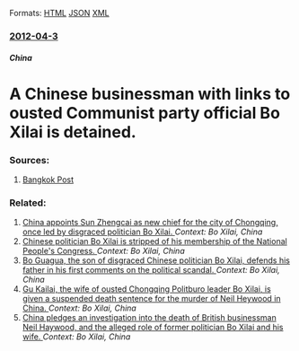 
Formats: [HTML](/news/2012/04/3/a-chinese-businessman-with-links-to-ousted-communist-party-official-bo-xilai-is-detained.html)  [JSON](/news/2012/04/3/a-chinese-businessman-with-links-to-ousted-communist-party-official-bo-xilai-is-detained.json)  [XML](/news/2012/04/3/a-chinese-businessman-with-links-to-ousted-communist-party-official-bo-xilai-is-detained.xml)  

### [2012-04-3](/news/2012/04/3/index.md)

##### China
# A Chinese businessman with links to ousted Communist party official Bo Xilai is detained. 




### Sources:

1. [Bangkok Post](http://www.bangkokpost.com/news/asia/287288/chinese-tycoon-detained-amid-political-scandal)

### Related:

1. [China appoints Sun Zhengcai as new chief for the city of Chongqing, once led by disgraced politician Bo Xilai. ](/news/2012/11/20/china-appoints-sun-zhengcai-as-new-chief-for-the-city-of-chongqing-once-led-by-disgraced-politician-bo-xilai.md) _Context: Bo Xilai, China_
2. [Chinese politician Bo Xilai is stripped of his membership of the National People's Congress. ](/news/2012/10/26/chinese-politician-bo-xilai-is-stripped-of-his-membership-of-the-national-people-s-congress.md) _Context: Bo Xilai, China_
3. [Bo Guagua, the son of disgraced Chinese politician Bo Xilai, defends his father in his first comments on the political scandal. ](/news/2012/09/30/bo-guagua-the-son-of-disgraced-chinese-politician-bo-xilai-defends-his-father-in-his-first-comments-on-the-political-scandal.md) _Context: Bo Xilai, China_
4. [Gu Kailai, the wife of ousted Chongqing Politburo leader Bo Xilai, is given a suspended death sentence for the murder of Neil Heywood in China. ](/news/2012/08/20/gu-kailai-the-wife-of-ousted-chongqing-politburo-leader-bo-xilai-is-given-a-suspended-death-sentence-for-the-murder-of-neil-heywood-in-chi.md) _Context: Bo Xilai, China_
5. [China pledges an investigation into the death of British businessman Neil Haywood, and the alleged role of former politician Bo Xilai and his wife. ](/news/2012/04/18/china-pledges-an-investigation-into-the-death-of-british-businessman-neil-haywood-and-the-alleged-role-of-former-politician-bo-xilai-and-hi.md) _Context: Bo Xilai, China_

